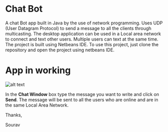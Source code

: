 # Chat Bot
A  chat Bot app built in Java by the use of network programming. Uses UDP (User Datagram Protocol) to send a message to all the clients through multicasting. The desktop application can be used  in a Local area network  to 
connect and text other users. Multiple users can text at the same time.
The project is built using Netbeans IDE. To use this project, just clone the repository and open the project using netbeans IDE.
# App in working

![alt text](https://github.com/PushpinderSinghGrewal/LanChatApp/blob/master/lanchatapp.jpeg)

 In the **Chat Window** box type the message you want to write and click on **Send**. The message will be sent to all the users who are online and are in the same Local Area Network.


Thanks,

Sourav
